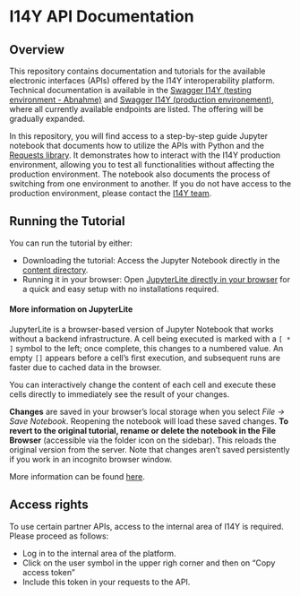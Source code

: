 # I14Y API Documentation
## Overview
This repository contains documentation and tutorials for the available electronic interfaces (APIs) offered by the I14Y interoperability platform. Technical documentation is available in the [Swagger I14Y (testing environment - Abnahme)](https://iop-partner-a.app.cfap02.atlantica.admin.ch/api/index.html) and [Swagger I14Y (production environement)](https://iop-partner.app.cfap02.atlantica.admin.ch/api/index.html), where all currently available endpoints are listed. The offering will be gradually expanded.

In this repository, you will find access to a step-by-step guide Jupyter notebook that documents how to utilize the APIs with Python and the [Requests library](https://requests.readthedocs.io/en/latest/user/quickstart/). It demonstrates how to interact with the I14Y production environment, allowing you to test all functionalities without affecting the production environment. The notebook also documents the process of switching from one environment to another. If you do not have access to the production environment, please contact the [I14Y team](mailto:i14y@bfs.admin.ch).

## Running the Tutorial
You can run the tutorial by either:

- Downloading the tutorial: Access the Jupyter Notebook directly in the [content directory](https://github.com/I14Y-ch/tutorials/tree/main/content).
- Running it in your browser: Open [JupyterLite directly in your browser](https://i14y-ch.github.io/tutorials/lab/index.html?path=Local+Data+Steward+user_API%27s+documentation_ABN.ipynb) for a quick and easy setup with no installations required.
  
#### More information on JupyterLite
JupyterLite is a browser-based version of Jupyter Notebook that works without a backend infrastructure. A cell being executed is marked with a `[ * ]` symbol to the left; once complete, this changes to a numbered value. An empty `[]` appears before a cell’s first execution, and subsequent runs are faster due to cached data in the browser.

You can interactively change the content of each cell and execute these cells directly to immediately see the result of your changes. 

**Changes** are saved in your browser’s local storage when you select *File -> Save Notebook*. Reopening the notebook will load these saved changes. **To revert to the original tutorial, rename or delete the notebook in the File Browser** (accessible via the folder icon on the sidebar). This reloads the original version from the server. Note that changes aren’t saved persistently if you work in an incognito browser window.

More information can be found [here](https://docs.jupyter.org/en/latest/#what-is-a-notebook).

## Access rights 
To use certain partner APIs, access to the internal area of I14Y is required. Please proceed as follows: 

- Log in to the internal area of the platform.
- Click on the user symbol in the upper righ corner and then on “Copy access token”
- Include this token in your requests to the API. 
